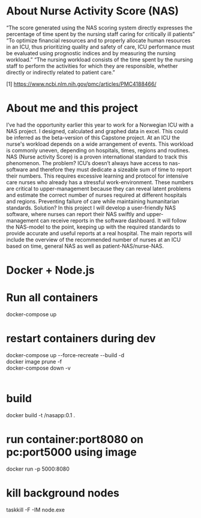 # About Nurse Activity Score (NAS)

“The score generated using the NAS scoring system directly expresses the percentage of time spent by the nursing staff caring for critically ill patients”
“To optimize financial resources and to properly allocate human resources in an ICU, thus prioritizing quality and safety of care, ICU performance must be evaluated using prognostic indices and by measuring the nursing workload.”
“The nursing workload consists of the time spent by the nursing staff to perform the activities for which they are responsible, whether directly or indirectly related to patient care.”

[1] https://www.ncbi.nlm.nih.gov/pmc/articles/PMC4188466/

# About me and this project

I’ve had the opportunity earlier this year to work for a Norwegian ICU with a NAS project. I designed, calculated and graphed data in excel. This could be inferred as the beta-version of this Capstone project.
At an ICU the nurse's workload depends on a wide arrangement of events. This workload is commonly uneven, depending on hospitals, times, regions and routines. NAS (Nurse activity Score) is a proven international standard to track this phenomenon.
The problem? ICU’s doesn’t always have access to nas-software and therefore they must dedicate a sizeable sum of time to report their numbers. This requires excessive learning and protocol for intensive care nurses who already has a stressful work-environment.
These numbers are critical to upper-management because they can reveal latent problems and estimate the correct number of nurses required at different hospitals and regions. Preventing failure of care while maintaining humanitarian standards.
Solution? In this project I will develop a user-friendly NAS software, where nurses can report their NAS swiftly and upper-management can receive reports in the software dashboard. It will follow the NAS-model to the point, keeping up with the required standards to provide accurate and useful reports at a real hospital. The main reports will include the overview of the recommended number of nurses at an ICU based on time, general NAS as well as patient-NAS/nurse-NAS.


# Docker + Node.js

# Run all containers
docker-compose up
<br>
# restart containers during dev
docker-compose up --force-recreate --build -d<br>
docker image prune -f<br>
docker-compose down -v<br>
<br>
# build
docker build -t <user>/nasapp:0.1 .
<br>
# run container:port8080 on pc:port5000 using image
docker run -p 5000:8080 <image-id>
<br>

# kill background nodes
taskkill -F -IM node.exe
